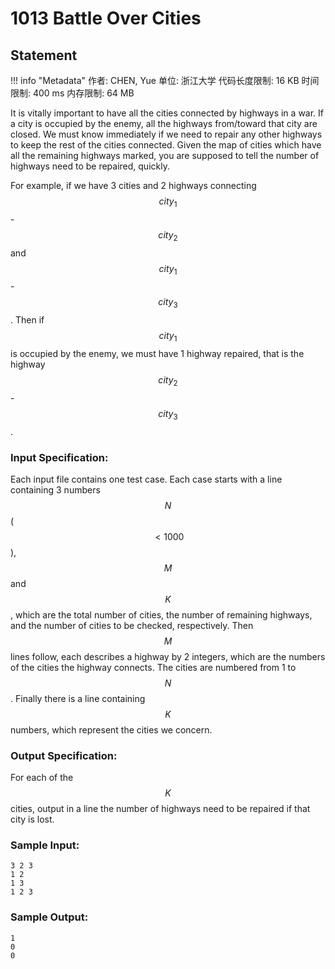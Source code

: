 
# 1013 Battle Over Cities

## Statement

!!! info "Metadata"
    作者: CHEN, Yue
    单位: 浙江大学
    代码长度限制: 16 KB
    时间限制: 400 ms
    内存限制: 64 MB

It is vitally important to have all the cities connected by highways in a war. If a city is occupied by the enemy, all the highways from/toward that city are closed. We must know immediately if we need to repair any other highways to keep the rest of the cities connected. Given the map of cities which have all the remaining highways marked, you are supposed to tell the number of highways need to be repaired, quickly.

For example, if we have 3 cities and 2 highways connecting $$city_1$$-$$city_2$$ and $$city_1$$-$$city_3$$. Then if $$city_1$$ is occupied by the enemy, we must have 1 highway repaired, that is the highway $$city_2$$-$$city_3$$.

### Input Specification:

Each input file contains one test case. Each case starts with a line containing 3 numbers $$N$$ ($$<1000$$), $$M$$ and $$K$$, which are the total number of cities, the number of remaining highways, and the number of cities to be checked, respectively. Then $$M$$ lines follow, each describes a highway by 2 integers, which are the numbers of the cities the highway connects. The cities are numbered from 1 to $$N$$. Finally there is a line containing $$K$$ numbers, which represent the cities we concern.

### Output Specification:

For each of the $$K$$ cities, output in a line the number of highways need to be repaired if that city is lost.

### Sample Input:
```plaintext
3 2 3
1 2
1 3
1 2 3
```

### Sample Output:
```plaintext
1
0
0
```


